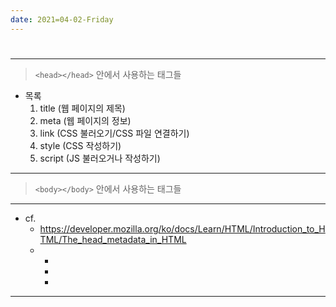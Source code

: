 ```yaml
---
date: 2021=04-02-Friday
---
```


# 

##

---
> `<head></head>` 안에서 사용하는 태그들
- 목록 
	1. title (웹 페이지의 제목)
	2. meta (웹 페이지의 정보)
	3. link (CSS 불러오기/CSS 파일 연결하기)
	4. style (CSS 작성하기)
	5. script (JS 불러오거나 작성하기)


---
> `<body></body>` 안에서 사용하는 태그들



---
- cf.
  - https://developer.mozilla.org/ko/docs/Learn/HTML/Introduction_to_HTML/The_head_metadata_in_HTML
  - 
	-
	-
	-

---